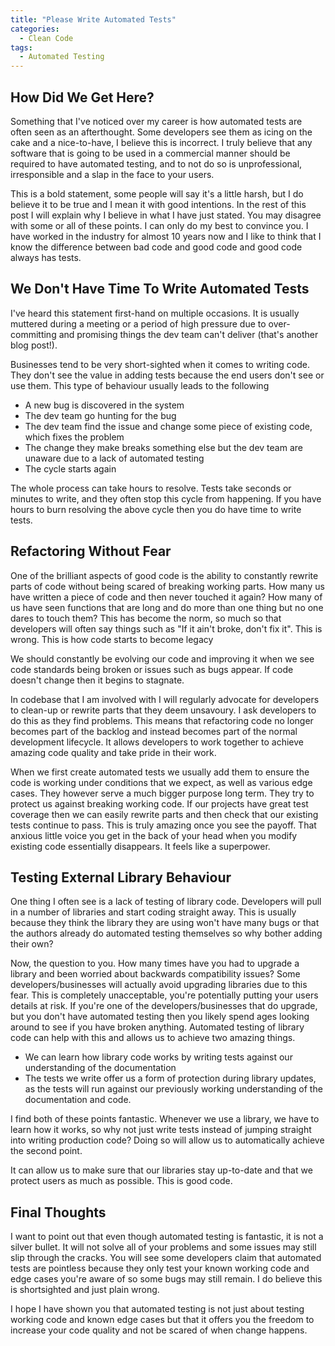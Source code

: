 ```yaml
---
title: "Please Write Automated Tests"
categories:
  - Clean Code
tags:
  - Automated Testing
---
```


## How Did We Get Here?

Something that I've noticed over my career is how automated tests are often seen as an afterthought. Some 
developers see them as icing on the cake and a nice-to-have, I believe this is incorrect. I truly believe that
any software that is going to be used in a commercial manner should be required to have automated
testing, and to not do so is unprofessional, irresponsible and a slap in the face to your users.

This is a bold statement, some people will say it's a little harsh, but I do believe it to be true and I mean
it with good intentions. In the rest of this post I will explain why I believe in what I have just stated. You 
may disagree with some or all of these points. I can only do my best to convince you. I have worked in the 
industry for almost 10 years now and I like to think that I know the difference between bad code and good code 
and good code always has tests.

## We Don't Have Time To Write Automated Tests

I've heard this statement first-hand on multiple occasions. It is usually muttered during a meeting or a 
period of high pressure due to over-committing and promising things the dev team can't deliver (that's another
blog post!).

Businesses tend to be very short-sighted when it comes to writing code. They don't see the value in adding
tests because the end users don't see or use them. This type of behaviour usually leads to the following

* A new bug is discovered in the system
* The dev team go hunting for the bug
* The dev team find the issue and change some piece of existing code, which fixes the problem
* The change they make breaks something else but the dev team are unaware due to a lack of automated 
testing
* The cycle starts again

The whole process can take hours to resolve. Tests take seconds or minutes to write, and they often stop this
cycle from happening. If you have hours to burn resolving the above cycle then you do have time to write tests.

## Refactoring Without Fear

One of the brilliant aspects of good code is the ability to constantly rewrite parts of code
without being scared of breaking working parts. How many us have written a piece of code and then never
touched it again? How many of us have seen functions that are long and do more than one thing but no one 
dares to touch them? This has become the norm, so much so that developers will often say things such as 
"If it ain't broke, don't fix it". This is wrong. This is how code starts to become legacy

We should constantly be evolving our code and improving it when we see code standards being broken or 
issues such as bugs appear. If code doesn't change then it begins to stagnate. 

In codebase that I am involved with I will regularly advocate for developers to clean-up or rewrite parts that 
they deem unsavoury. I ask developers to do this as they find problems. This means that refactoring code no 
longer becomes part of the backlog and instead becomes part of the normal development lifecycle. It allows 
developers to work together to achieve amazing code quality and take pride in their work.

When we first create automated tests we usually add them to ensure the code is working under conditions
that we expect, as well as various edge cases. They however serve a much bigger purpose long term. They try 
to protect us against breaking working code. If our projects have great test coverage then we can easily rewrite
parts and then check that our existing tests continue to pass. This is truly amazing once you see 
the payoff. That anxious little voice you get in the back of your head when you modify existing code 
essentially disappears. It feels like a superpower.

## Testing External Library Behaviour

One thing I often see is a lack of testing of library code. Developers will pull in a number of libraries
and start coding straight away. This is usually because they think the library they are using won't have
many bugs or that the authors already do automated testing themselves so why bother adding their own?

Now, the question to you. How many times have you had to upgrade a library and been worried about backwards
compatibility issues? Some developers/businesses will actually avoid upgrading libraries due to this fear. This
is completely unacceptable, you're potentially putting your users details at risk. If you're one of the 
developers/businesses that do upgrade, but you don't have automated testing then you likely spend ages looking
around to see if you have broken anything. Automated testing of library code can help with this and allows 
us to achieve two amazing things.

* We can learn how library code works by writing tests against our understanding of the documentation
* The tests we write offer us a form of protection during library updates, as the tests will run against
our previously working understanding of the documentation and code.

I find both of these points fantastic. Whenever we use a library, we have to learn how it works, so
why not just write tests instead of jumping straight into writing production code? Doing so will 
allow us to automatically achieve the second point. 

It can allow us to make sure that our libraries stay up-to-date and that we protect users as much as possible.
This is good code.


## Final Thoughts

I want to point out that even though automated testing is fantastic, it is not a silver bullet. It will
not solve all of your problems and some issues may still slip through the cracks. You will see some developers 
claim that automated tests are pointless because they only test your known working code and edge cases you're 
aware of so some bugs may still remain. I do believe this is shortsighted and just plain wrong. 

I hope I have shown you that automated testing is not just about testing working code and known edge cases but 
that it offers you the freedom to increase your code quality and not be scared of when change happens.
